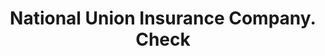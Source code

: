---
doi: 10.7916/D8BV8TKB
date_other: '1913'
date_other_textual: '1913'
form: printed ephemera
genre:
- Checks (bank checks)
name:
- National Union Insurance Company
object_in_context_url: https://biggert.cul.columbia.edu/items/view/ave_biggert_00102
subject_hierarchical_geographic:
- Washington, District of Columbia, United States
subject_name:
- National Union Insurance Company
title: National Union Insurance Company. Check
sort_title: National Union Insurance Company. Check
call_number: ave_biggert_00102
coordinates:
- 38.90472222222222,-77.01638888888888
pid: ave_biggert_00102
identifiers: ave_biggert_00102
thumbnail: https://derivativo-2.library.columbia.edu/iiif/2/ldpd:342953/full/!256,256/0/native.jpg
permalink: "/items/ave_biggert_00102/"
layout: iiif-image-page
---